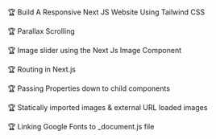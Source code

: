 🏆 Build A Responsive Next JS Website Using Tailwind CSS

🏆 Parallax Scrolling

🏆 Image slider using the Next Js Image Component

🏆 Routing in Next.js

🏆 Passing Properties down to child components

🏆 Statically imported images & external URL loaded images

🏆 Linking Google Fonts to \_document.js file

